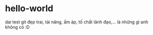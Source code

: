 # hello-world
dai test git
đẹp trai, tài năng, ấm áp, tố chất lãnh đạo,... là những gì anh không có :D
